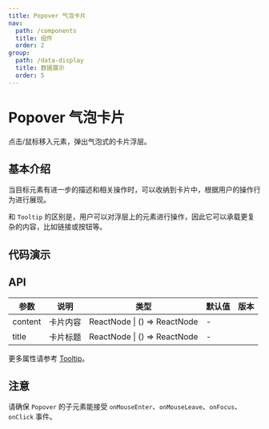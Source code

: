 ```yaml
---
title: Popover 气泡卡片
nav:
  path: /components
  title: 组件
  order: 2
group:
  path: /data-display
  title: 数据展示
  order: 5
---
```


# Popover 气泡卡片

点击/鼠标移入元素，弹出气泡式的卡片浮层。

## 基本介绍

当目标元素有进一步的描述和相关操作时，可以收纳到卡片中，根据用户的操作行为进行展现。

和 `Tooltip` 的区别是，用户可以对浮层上的元素进行操作，因此它可以承载更复杂的内容，比如链接或按钮等。

## 代码演示

<code src="demos/data-display/popover/basic.tsx" title="基本" desc="最简单的用法，浮层的大小由内容区域决定。"></code>

<code src="demos/data-display/popover/triggerType.tsx" title="三种触发方式" desc="鼠标移入、聚集、点击。"></code>

<code src="demos/data-display/popover/placement.tsx" title="位置" desc="位置有十二个方向。"></code>

<code src="demos/data-display/popover/control.tsx" title="从浮层内关闭" desc="使用 `visible` 属性控制浮层显示。"></code>

<code src="demos/data-display/popover/arrow-point-at-center.tsx" title="箭头指向" desc="设置了 `arrowPointAtCenter` 后，箭头将指向目标元素的中心。"></code>

<code src="demos/data-display/popover/hover-with-click.tsx" title="悬停点击弹出窗口" desc="以下示例显示如何创建可悬停和单击的弹出窗口。"></code>

## API

| 参数    | 说明     | 类型                         | 默认值 | 版本 |
| ------- | -------- | ---------------------------- | ------ | ---- |
| content | 卡片内容 | ReactNode \| () => ReactNode | -      |      |
| title   | 卡片标题 | ReactNode \| () => ReactNode | -      |      |

更多属性请参考 [Tooltip](/components/tooltip/#API)。

## 注意

请确保 `Popover` 的子元素能接受 `onMouseEnter`、`onMouseLeave`、`onFocus`、`onClick` 事件。
